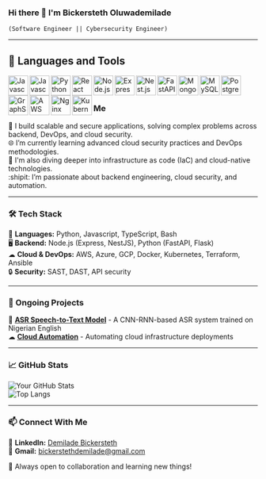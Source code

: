 ### Hi there 👋 I'm Bickersteth Oluwademilade 
`(Software Engineer || Cybersecurity Engineer)`<hr>
<h2>🧰 Languages and Tools</h2>
<img align="left" alt="Javascript" width="40px" src="https://cdn.jsdelivr.net/gh/devicons/devicon/icons/javascript/javascript-original.svg" />
<img align="left" alt="Javascript" width="40px" src="https://cdn.jsdelivr.net/gh/devicons/devicon/icons/typescript/typescript-original.svg" />
<img align="left" alt="Python" width="40px" src="https://cdn.jsdelivr.net/gh/devicons/devicon/icons/python/python-original.svg" />
<img align="left" alt="React" width="40px" src="https://cdn.jsdelivr.net/gh/devicons/devicon/icons/react/react-original-wordmark.svg" />
<img align="left" alt="Node.js" width="40px" src="https://cdn.jsdelivr.net/gh/devicons/devicon/icons/nodejs/nodejs-original-wordmark.svg" />
<img align="left" alt="Express.js" width="40px" src="https://cdn.jsdelivr.net/gh/devicons/devicon/icons/express/express-original-wordmark.svg" />
<img align="left" alt="Nest.js" width="40px" src="https://cdn.jsdelivr.net/gh/devicons/devicon@latest/icons/nestjs/nestjs-original-wordmark.svg" />
<img align="left" alt="FastAPI" width="40px" src="https://cdn.jsdelivr.net/gh/devicons/devicon@latest/icons/fastapi/fastapi-original.svg" />
<img align="left" alt="MongoDB" width="40px"  src="https://cdn.jsdelivr.net/gh/devicons/devicon/icons/mongodb/mongodb-original-wordmark.svg" />
<img align="left" alt="MySQL" width="40px" src="https://cdn.jsdelivr.net/gh/devicons/devicon/icons/mysql/mysql-plain-wordmark.svg" />
<img align="left" alt="PostgreSQL" width="40px" src="https://cdn.jsdelivr.net/gh/devicons/devicon/icons/postgresql/postgresql-original-wordmark.svg" />
<img align="left" alt="GraphSQL" width="40px" src="https://cdn.jsdelivr.net/gh/devicons/devicon/icons/graphql/graphql-plain.svg" />
<img align="left" alt="AWS" width="40px" src="https://cdn.jsdelivr.net/gh/devicons/devicon@latest/icons/amazonwebservices/amazonwebservices-original-wordmark.svg" />
<img align="left" alt="Nginx" width="40px" src="https://cdn.jsdelivr.net/gh/devicons/devicon@latest/icons/nginx/nginx-original.svg" />
<img align="left" alt="Kubernetes" width="40px" src="https://cdn.jsdelivr.net/gh/devicons/devicon@latest/icons/kubernetes/kubernetes-original-wordmark.svg" />
<br>
<h1></h1>
<h3>Me</h3>

📌 I build scalable and secure applications, solving complex problems across backend, DevOps, and cloud security.  
🌐 I’m currently learning advanced cloud security practices and DevOps methodologies.  
🌱 I'm also diving deeper into infrastructure as code (IaC) and cloud-native technologies.  
:shipit: I’m passionate about backend engineering, cloud security, and automation.  

---

### 🛠️ Tech Stack  
🚀 **Languages:** Python, Javascript, TypeScript, Bash  
🖥️ **Backend:** Node.js (Express, NestJS), Python (FastAPI, Flask)  
☁ **Cloud & DevOps:** AWS, Azure, GCP, Docker, Kubernetes, Terraform, Ansible  
🔒 **Security:** SAST, DAST, API security

---

### 🔧 Ongoing Projects  
🚀 **[ASR Speech-to-Text Model](https://github.com/Oluwademiladeogo/VoxPreference)** - A CNN-RNN-based ASR system trained on Nigerian English  
☁ **[Cloud Automation](https://github.com/Oluwademiladeogo/backend.im-infra)** - Automating cloud infrastructure deployments  

---
<!-- 

### 📝 Blog & Writing  
I sometimes share my knowledge and experiences in DevOps, cloud security, and backend development. Check out my latest writings:  

📌 **Latest Articles:**  
- 🚀 [Title of Blog Post 1](https://yourblog.com/post1)  
- 🔐 [Title of Blog Post 2](https://yourblog.com/post2)  
- ⚡ [Title of Blog Post 3](https://yourblog.com/post3)

---
 -->
### 📈 GitHub Stats  
![Your GitHub Stats](https://github-readme-stats.vercel.app/api?username=Oluwademiladeogo&show_icons=true&theme=radical)  
![Top Langs](https://github-readme-stats.vercel.app/api/top-langs/?username=Oluwademiladeogo&layout=compact&theme=radical)  

---

### 📫 Connect With Me  
💼 **LinkedIn:** [Demilade Bickersteth](https://linkedin.com/in/bickersteth)  
📩 **Gmail:** bickerstethdemilade@gmail.com  
<!-- 🌐 **Portfolio:** [yourwebsite.com](https://yourwebsite.com)   -->

🚀 Always open to collaboration and learning new things!  

